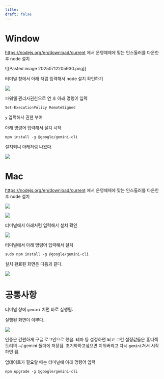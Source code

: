 ```yaml
---
title: 
draft: false
---
```

# Window

https://nodejs.org/en/download/current 에서 운영체제에 맞는 인스톨러를 다운한 후 node 설치

![[Pasted image 20250712205930.png]]

터미널 창에서 아래 처럼 입력해서 node 설치 확인하기

![](Attachment/Pasted%20image%2020250712204114.png)

파워쉘 관리자권한으로 연 후 아래 명령어 입력

`Set-ExecutionPolicy RemoteSigned`

`y` 입력해서 권한 부여

아래 명령어 입력해서 설치 시작

`npm install -g @google/gemini-cli`

설치되니 아래처럼 나왔다.

![](Attachment/Pasted%20image%2020250712204126.png)

# Mac

https://nodejs.org/en/download/current 에서 운영체제에 맞는 인스톨러를 다운한 후 node 설치

![](Attachment/Pasted%20image%2020250712204133.png)

![](Attachment/Pasted%20image%2020250712204142.png)

터미널에서 아래처럼 입력해서 설치 확인

![](Attachment/Pasted%20image%2020250712204149.png)

터미널에서 아래 명령어 입력해서 설치

`sudo npm install -g @google/gemini-cli`

설치 완료된 화면은 다음과 같다.

![](Attachment/Pasted%20image%2020250712204158.png)

# 공통사항

터미널 창에 `gemini` 치면 바로 실행됨.

실행된 화면이 이뿌다..

![](Attachment/Pasted%20image%2020250712204205.png)

인증은 간편하게 구글 로그인으로 했음. 테마 등 설정하면 되고 그런 설정값들은 홈디렉토리의 ~/.gemini 폴더에 저장됨. 초기화하고싶으면 지워버리고 다시 `gemini`쳐서 시작하면 됨.

업데이트가 필요할 때는 터미널에 아래 명령어 입력

`npm upgrade -g @google/gemini-cli`